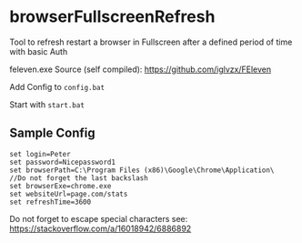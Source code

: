 # browserFullscreenRefresh

Tool to refresh restart a browser in Fullscreen after a defined period of time with basic Auth

feleven.exe Source (self compiled): https://github.com/iglvzx/FEleven


Add Config to `config.bat`

Start with `start.bat`

## Sample Config
```
set login=Peter
set password=Nicepassword1
set browserPath=C:\Program Files (x86)\Google\Chrome\Application\  //Do not forget the last backslash
set browserExe=chrome.exe
set websiteUrl=page.com/stats 
set refreshTime=3600
```

Do not forget to escape special characters see: https://stackoverflow.com/a/16018942/6886892
